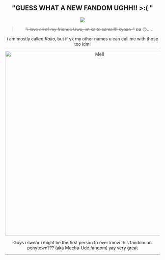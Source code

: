 <div align="center">


"GUESS WHAT A NEW FANDOM UGHH!! >:( "
---

 ![](https://komarev.com/ghpvc/?username=2RedStainz&style=plastic&color=624cb2&label=ik+u+saw+this!)

>~~"i love all of my friends Uwu, im kaito sama!!!! kyaaa-"~~  ***no*** 🙃....

i am mostly called *Kaito*, but if yk my other names u can call me with those too idm!

<img src="https://i.pinimg.com/564x/a2/a7/44/a2a744102a4901177a4491f6bd72792e.jpg" alt="Me!!" width=600 hight=600>

Guys i swear i might be the first person to ever know this fandom on ponytown??? (aka Mecha-Ude fandom) yay very great

---

</div>
